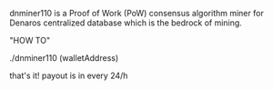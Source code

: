 dnminer110 is a Proof of Work (PoW) consensus algorithm miner for Denaros centralized database which is the bedrock of mining.

"HOW TO"

./dnminer110 (walletAddress)  

that's it! payout is in every 24/h
